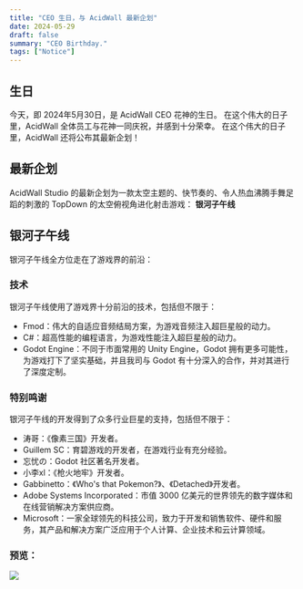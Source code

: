 ```yaml
---
title: "CEO 生日，与 AcidWall 最新企划"
date: 2024-05-29
draft: false
summary: "CEO Birthday."
tags: ["Notice"]
---
```

## 生日
今天，即 2024年5月30日，是 AcidWall CEO 花神的生日。
在这个伟大的日子里，AcidWall 全体员工与花神一同庆祝，并感到十分荣幸。
在这个伟大的日子里，AcidWall 还将公布其最新企划！

## 最新企划
AcidWall Studio 的最新企划为一款太空主题的、快节奏的、令人热血沸腾手舞足蹈的刺激的 TopDown 的太空俯视角进化射击游戏：
**银河子午线**

## 银河子午线
银河子午线全方位走在了游戏界的前沿：

### 技术
银河子午线使用了游戏界十分前沿的技术，包括但不限于：
- Fmod：伟大的自适应音频结局方案，为游戏音频注入超巨星般的动力。
- C#：超高性能的编程语言，为游戏性能注入超巨星般的动力。
- Godot Engine：不同于市面常用的 Unity Engine，Godot 拥有更多可能性，为游戏打下了坚实基础，并且我司与 Godot 有十分深入的合作，并对其进行了深度定制。

### 特别鸣谢
银河子午线的开发得到了众多行业巨星的支持，包括但不限于：
- 涛哥：《像素三国》开发者。
- Guillem SC：育碧游戏的开发者，在游戏行业有充分经验。
- 忘忧の：Godot 社区著名开发者。
- 小李xl：《枪火地牢》开发者。
- Gabbinetto：《Who's that Pokemon?》、《Detached》开发者。
- Adobe Systems Incorporated：市值 3000 亿美元的世界领先的数字媒体和在线营销解决方案供应商。
- Microsoft：一家全球领先的科技公司，致力于开发和销售软件、硬件和服务，其产品和解决方案广泛应用于个人计算、企业技术和云计算领域。

### 预览：
![](https://img2.imgtp.com/2024/05/29/68fOxzLf.png)